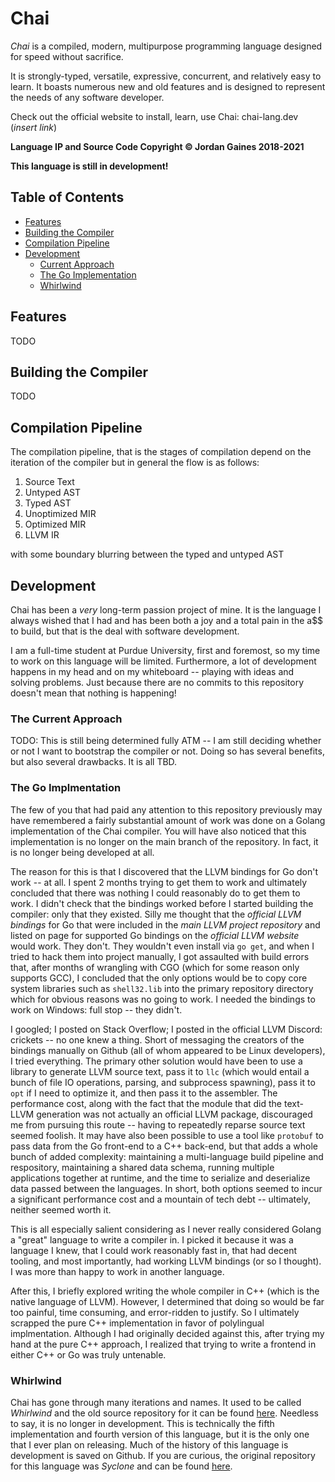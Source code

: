 # Chai

*Chai* is a compiled, modern, multipurpose programming language designed for
speed without sacrifice.

It is strongly-typed, versatile, expressive, concurrent, and relatively easy to
learn. It boasts numerous new and old features and is designed to represent the
needs of any software developer.

Check out the official website to install, learn, use Chai: chai-lang.dev
(*insert link*)

**Language IP and Source Code Copyright &copy; Jordan Gaines 2018-2021**

**This language is still in development!**

## Table of Contents

- [Features](#features)
- [Building the Compiler](#building)
- [Compilation Pipeline](#pipeline)
- [Development](#development)
  * [Current Approach](#current-approach)
  * [The Go Implementation](#go-impl)
  * [Whirlwind](#whirlwind)

## <a name="features"> Features

TODO

## <a name="building"> Building the Compiler

TODO

## <a name="pipeline"> Compilation Pipeline

The compilation pipeline, that is the stages of compilation depend on the
iteration of the compiler but in general the flow is as follows:

1. Source Text
2. Untyped AST
3. Typed AST
4. Unoptimized MIR
5. Optimized MIR
6. LLVM IR

with some boundary blurring between the typed and untyped AST

## <a name="development"> Development

Chai has been a *very* long-term passion project of mine.  It is the language I
always wished that I had and has been both a joy and a total pain in the a$$ to
build, but that is the deal with software development.

I am a full-time student at Purdue University, first and foremost, so my time to
work on this language will be limited.  Furthermore, a lot of development
happens in my head and on my whiteboard -- playing with ideas and solving
problems. Just because there are no commits to this repository doesn't mean that
nothing is happening!

### <a name="current-approach"> The Current Approach

TODO: This is still being determined fully ATM -- I am still deciding whether or
not I want to bootstrap the compiler or not.  Doing so has several benefits, but
also several drawbacks.  It is all TBD.

### <a name="go-impl"> The Go Implmentation

The few of you that had paid any attention to this repository previously may
have remembered a fairly substantial amount of work was done on a Golang
implementation of the Chai compiler.  You will have also noticed that this
implementation is no longer on the main branch of the repository.  In fact, it
is no longer being developed at all.

The reason for this is that I discovered that the LLVM bindings for Go don't
work -- at all.  I spent 2 months trying to get them to work and ultimately
concluded that there was nothing I could reasonably do to get them to work. I
didn't check that the bindings worked before I started building the compiler:
only that they existed.  Silly me thought that the *official LLVM bindings* for
Go that were included in the *main LLVM project repository* and listed on page
for supported Go bindings on the *official LLVM website* would work. They don't.
They wouldn't even install via `go get`, and when I tried to hack them into
project manually, I got assaulted with build errors that, after months of
wrangling with CGO (which for some reason only supports GCC), I concluded that
the only options would be to copy core system libraries such as `shell32.lib`
into the primary repository directory which for obvious reasons was no going to
work.  I needed the bindings to work on Windows: full stop -- they didn't.

I googled; I posted on Stack Overflow; I posted in the official LLVM Discord:
crickets -- no one knew a thing.  Short of messaging the creators of the
bindings manually on Github (all of whom appeared to be Linux developers), I
tried everything.  The primary other solution would have been to use a library to
generate LLVM source text, pass it to `llc` (which would entail a bunch of file
IO operations, parsing, and subprocess spawning), pass it to `opt` if I need to
optimize it, and then pass it to the assembler.  The performance cost, along
with the fact that the module that did the text-LLVM generation was not actually
an official LLVM package, discouraged me from pursuing this route -- having to
repeatedly reparse source text seemed foolish.  It may have also been possible
to use a tool like `protobuf` to pass data from the Go front-end to a C++
back-end, but that adds a whole bunch of added complexity: maintaining a
multi-language build pipeline and respository, maintaining a shared data schema,
running multiple applications together at runtime, and the time to serialize and
deserialize data passed between the languages.  In short, both options seemed
to incur a significant performance cost and a mountain of tech debt -- ultimately,
neither seemed worth it.  

This is all especially salient considering as I never really considered Golang a
"great" language to write a compiler in.  I picked it because it was a language
I knew, that I could work reasonably fast in, that had decent tooling, and most
importantly, had working LLVM bindings (or so I thought).  I was more than happy
to work in another language.  

After this, I briefly explored writing the whole compiler in C++ (which is the
native language of LLVM).  However, I determined that doing so would be far too
painful, time consuming, and error-ridden to justify.  So I ultimately scrapped
the pure C++ implementation in favor of polylingual implmentation.  Although I
had originally decided against this, after trying my hand at the pure C++
approach, I realized that trying to write a frontend in either C++ or Go was
truly untenable. 

### <a name="whirlwind"> Whirlwind

Chai has gone through many iterations and names.  It used to be called
*Whirlwind* and the old source repository for it can be found
[here](https://github.com/ComedicChimera/whirlwind).  Needless to say, it is no
longer in development.  This is technically the fifth implementation and fourth
version of this language, but it is the only one that I ever plan on releasing.
Much of the history of this language is development is saved on Github.  If you
are curious, the original repository for this language was *Syclone* and can be
found [here](https://github.com/ComedicChimera/SyClone).